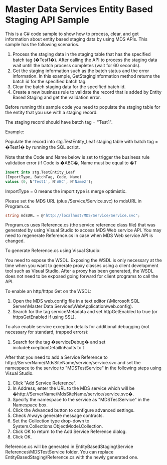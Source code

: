 # Master Data Services Entity Based Staging API Sample

This is a C# code sample to show how to process, clear, and get information about entity based staging data by using MDS APIs. This sample has the following scenarios.

1. Process the staging data in the staging table that has the specified batch tag (�Test1�). After calling the API to process the staging data wait untill the batch process completes (wait for 60 seconds).
2. Get the staging information such as the batch status and the error information. In this example, GetStagingInformation method returns the batch id for the specified batch tag.
3. Clear the batch staging data for the specified batch id.
4. Create a new business rule to validate the record that is added by Entity Based Staging and get the validation error.

Before running this sample code you need to populate the staging table for the entity that you use with a staging record.

The staging record should have batch tag = "Test1".

Example:

Populate the record into stg.TestEntity_Leaf staging table with batch tag = �Test1� by running the SQL script.

Note that the Code and Name below is set to trigger the business rule validation error (if Code is �ABC�, Name must be equal to �T

```SQL
Insert into stg.TestEntity_Leaf
(ImportType, BatchTag, Code, Name)
values (0, N'Test1', N'ABC', N'Name2');
```

ImportType = 0 means the import type is merge optimistic.


Please set the MDS URL (plus /Service/Service.svc) to mdsURL in Program.cs.

```C#
string mdsURL = @"http://localhost/MDS/Service/Service.svc";
```

Program.cs uses Reference.cs (the service reference class file) that was generated by using Visual Studio to access MDS Web service API. You may need to regenerate Reference.cs in case when MDS Web service API is changed.

To generate Reference.cs using Visual Studio:

You need to expose the WSDL. Exposing the WSDL is only necessary at the time when you want to generate proxy classes using a client development tool such as Visual Studio. After a proxy has been generated, the WSDL does not need to be exposed going forward for client programs to call the API.

To enable an http/https Get on the WSDL:

1. Open the MDS web.config file in a text editor (<Program Files>\Microsoft SQL Server\Master Data Services\WebApplication\web.config).
2. Search for the tag serviceMetadata and set httpGetEnabled to true (or httpsGetEnabled if using SSL).

To also enable service exception details for additional debugging (not necessary for standard, trapped errors):

1. Search for the tag �serviceDebug� and set includeExceptionDetailInFaults to t

After that you need to add a Service Reference to http://ServerName/MdsSiteName/service/service.svc and set the namespace to the service to "MDSTestService" in the following steps using Visual Studio.

1. Click "Add Service Reference".
2. In Address, enter the URL to the MDS service which will be �http://ServerName/MdsSiteName/service/service.svc�.
3. Specify the namespace to the service as "MDSTestService" in the Namespace box.
4. Click the Advanced button to configure advanced settings.
5. Check Always generate message contracts.
6. Set the Collection type drop-down to System.Collections.ObjectModel.Collection.
7. Click OK to return to the Add Service Reference dialog.
8. Click OK.

Reference.cs will be generated in EntityBasedStaging\Service References\MDSTestService folder. You can replace EntityBasedStaging\Reference.cs with the newly generated one.
